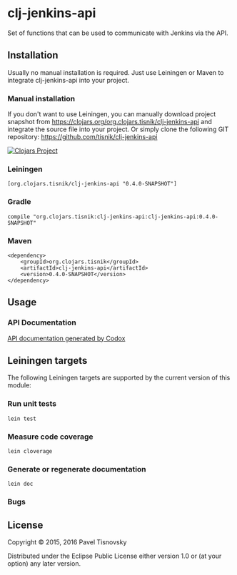 # clj-jenkins-api

Set of functions that can be used to communicate with Jenkins via the API.

## Installation

Usually no manual installation is required. Just use Leiningen or Maven to
integrate clj-jenkins-api into your project.

### Manual installation

If you don't want to use Leiningen, you can manually download project snapshot
from https://clojars.org/org.clojars.tisnik/clj-jenkins-api and integrate the
source file into your project. Or simply clone the following GIT repository:
https://github.com/tisnik/clj-jenkins-api

[![Clojars Project](https://img.shields.io/clojars/v/org.clojars.tisnik/clj-jenkins-api.svg)](https://clojars.org/org.clojars.tisnik/clj-jenkins-api)

### Leiningen

    [org.clojars.tisnik/clj-jenkins-api "0.4.0-SNAPSHOT"]

### Gradle

    compile "org.clojars.tisnik:clj-jenkins-api:clj-jenkins-api:0.4.0-SNAPSHOT"

### Maven

    <dependency>
        <groupId>org.clojars.tisnik</groupId>
        <artifactId>clj-jenkins-api</artifactId>
        <version>0.4.0-SNAPSHOT</version>
    </dependency>

## Usage

### API Documentation

[API documentation generated by Codox](doc/index.html)

## Leiningen targets

The following Leiningen targets are supported by the current version of this module:

### Run unit tests

    lein test

### Measure code coverage

    lein cloverage

### Generate or regenerate documentation

    lein doc

### Bugs

## License

Copyright © 2015, 2016  Pavel Tisnovsky

Distributed under the Eclipse Public License either version 1.0 or (at
your option) any later version.

